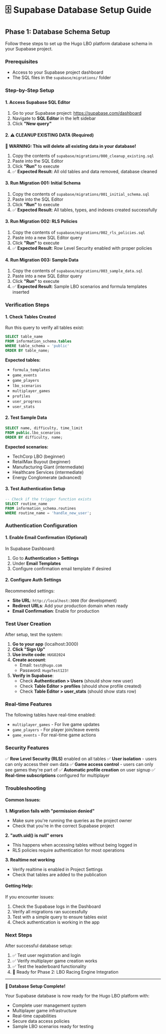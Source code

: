 # 🗄️ Supabase Database Setup Guide

## Phase 1: Database Schema Setup

Follow these steps to set up the Hugo LBO platform database schema in your Supabase project.

### Prerequisites
- Access to your Supabase project dashboard
- The SQL files in the `supabase/migrations/` folder

### Step-by-Step Setup

#### 1. **Access Supabase SQL Editor**
1. Go to your Supabase project: https://supabase.com/dashboard
2. Navigate to **SQL Editor** in the left sidebar
3. Click **"New query"**

#### 2. **⚠️ CLEANUP EXISTING DATA (Required)**
**🚨 WARNING: This will delete all existing data in your database!**

1. Copy the contents of `supabase/migrations/000_cleanup_existing.sql`
2. Paste into the SQL Editor
3. Click **"Run"** to execute
4. ✅ **Expected Result**: All old tables and data removed, database cleaned

#### 3. **Run Migration 001: Initial Schema**
1. Copy the contents of `supabase/migrations/001_initial_schema.sql`
2. Paste into the SQL Editor
3. Click **"Run"** to execute
4. ✅ **Expected Result**: All tables, types, and indexes created successfully

#### 3. **Run Migration 002: RLS Policies**
1. Copy the contents of `supabase/migrations/002_rls_policies.sql`
2. Paste into a new SQL Editor query
3. Click **"Run"** to execute
4. ✅ **Expected Result**: Row Level Security enabled with proper policies

#### 4. **Run Migration 003: Sample Data**
1. Copy the contents of `supabase/migrations/003_sample_data.sql`
2. Paste into a new SQL Editor query
3. Click **"Run"** to execute
4. ✅ **Expected Result**: Sample LBO scenarios and formula templates inserted

### Verification Steps

#### 1. **Check Tables Created**
Run this query to verify all tables exist:
```sql
SELECT table_name 
FROM information_schema.tables 
WHERE table_schema = 'public' 
ORDER BY table_name;
```

**Expected tables:**
- `formula_templates`
- `game_events`
- `game_players`
- `lbo_scenarios`
- `multiplayer_games`
- `profiles`
- `user_progress`
- `user_stats`

#### 2. **Test Sample Data**
```sql
SELECT name, difficulty, time_limit 
FROM public.lbo_scenarios 
ORDER BY difficulty, name;
```

**Expected scenarios:**
- TechCorp LBO (beginner)
- RetailMax Buyout (beginner)
- Manufacturing Giant (intermediate)
- Healthcare Services (intermediate)
- Energy Conglomerate (advanced)

#### 3. **Test Authentication Setup**
```sql
-- Check if the trigger function exists
SELECT routine_name 
FROM information_schema.routines 
WHERE routine_name = 'handle_new_user';
```

### Authentication Configuration

#### 1. **Enable Email Confirmation (Optional)**
In Supabase Dashboard:
1. Go to **Authentication > Settings**
2. Under **Email Templates**
3. Configure confirmation email template if desired

#### 2. **Configure Auth Settings**
Recommended settings:
- **Site URL**: `http://localhost:3000` (for development)
- **Redirect URLs**: Add your production domain when ready
- **Email Confirmation**: Enable for production

### Test User Creation

After setup, test the system:

1. **Go to your app** (localhost:3000)
2. **Click "Sign Up"**
3. **Use invite code**: `HUGO2024`
4. **Create account**: 
   - Email: `test@hugo.com`
   - Password: `HugoTest123!`
5. **Verify in Supabase**:
   - Check **Authentication > Users** (should show new user)
   - Check **Table Editor > profiles** (should show profile created)
   - Check **Table Editor > user_stats** (should show stats row)

### Real-time Features

The following tables have real-time enabled:
- `multiplayer_games` - For live game updates
- `game_players` - For player join/leave events
- `game_events` - For real-time game actions

### Security Features

✅ **Row Level Security (RLS)** enabled on all tables
✅ **User isolation** - users can only access their own data
✅ **Game access control** - users can only see games they're part of
✅ **Automatic profile creation** on user signup
✅ **Real-time subscriptions** configured for multiplayer

### Troubleshooting

#### Common Issues:

**1. Migration fails with "permission denied"**
- Make sure you're running the queries as the project owner
- Check that you're in the correct Supabase project

**2. "auth.uid() is null" errors**
- This happens when accessing tables without being logged in
- RLS policies require authentication for most operations

**3. Realtime not working**
- Verify realtime is enabled in Project Settings
- Check that tables are added to the publication

#### Getting Help:

If you encounter issues:
1. Check the Supabase logs in the Dashboard
2. Verify all migrations ran successfully
3. Test with a simple query to ensure tables exist
4. Check authentication is working in the app

### Next Steps

After successful database setup:
1. ✅ Test user registration and login
2. ✅ Verify multiplayer game creation works
3. ✅ Test the leaderboard functionality
4. 🔄 Ready for Phase 2: LBO Racing Engine Integration

---

**🎉 Database Setup Complete!**

Your Supabase database is now ready for the Hugo LBO platform with:
- Complete user management system
- Multiplayer game infrastructure
- Real-time capabilities
- Secure data access policies
- Sample LBO scenarios ready for testing
